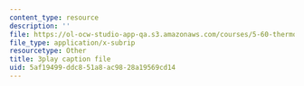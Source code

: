 ```yaml
---
content_type: resource
description: ''
file: https://ol-ocw-studio-app-qa.s3.amazonaws.com/courses/5-60-thermodynamics-kinetics-spring-2008/5af19499ddc851a8ac9828a19569cd14_oKwGNgCTd-Q.vtt
file_type: application/x-subrip
resourcetype: Other
title: 3play caption file
uid: 5af19499-ddc8-51a8-ac98-28a19569cd14
---
```

